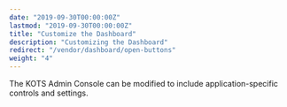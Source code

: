 ```yaml
---
date: "2019-09-30T00:00:00Z"
lastmod: "2019-09-30T00:00:00Z"
title: "Customize the Dashboard"
description: "Customizing the Dashboard"
redirect: "/vendor/dashboard/open-buttons"
weight: "4"
---
```


The KOTS Admin Console can be modified to include application-specific controls and settings.
